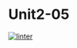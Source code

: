 # Unit2-05
 [![linter](https://github.com/Angelina-Rajesh/Unit2-05/workflows/linter/badge.svg)](https://github.com/marketplace/actions/super-linter)   
